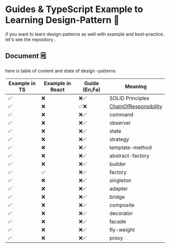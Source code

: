 # Guides & TypeScript Example to Learning Design-Pattern 🚀

if you want to learn design-patterns as well with example and best-practice.
let's see the repository .

## Document 🗒

here is table of content and state of design -patterns

| Example in TS |  Example in React | Guide (En,Fa)  | Meaning                 |
| ------------  | ----------------- | ------ | ----------------------- |
| ✅           | ❌                | ❌✅     | SOLID Principles        |
| ✅           | ❌                | ✅❌     | [ChainOfResponsibility](https://https://github.com/mahdipakravan-dev/design-patterns-guide/) |
| ✅           | ❌                | ❌✅     | command                 |
| ✅           | ❌                | ❌✅     | observer                |
| ✅           | ❌                | ❌✅     | state                   |
| ✅           | ❌                | ❌✅     | strategy                |
| ✅           | ❌                | ❌✅     | template-method         |
| ✅           | ❌                | ❌✅     | abstract-factory        |
| ✅           | ❌                | ❌✅     | builder                 |
| ✅           | ✅                | ❌✅     | factory                 |
| ✅           | ❌                | ❌✅     | singleton               |
| ✅           | ❌                | ❌✅     | adapter                 |
| ✅           | ❌                | ❌✅     | bridge                  |
| ✅           | ❌                | ❌✅     | composite               |
| ✅           | ❌                | ❌✅     | decorator               |
| ✅           | ❌                | ❌✅     | facade                  |
| ✅           | ❌                | ❌✅     | fly-weight              |
| ✅           | ❌                | ❌✅     | proxy                   |
